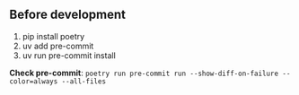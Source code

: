 
## Before development
1) pip install poetry
2) uv add pre-commit
3) uv run pre-commit install

**Check pre-commit**:
`poetry run pre-commit run --show-diff-on-failure --color=always --all-files`
